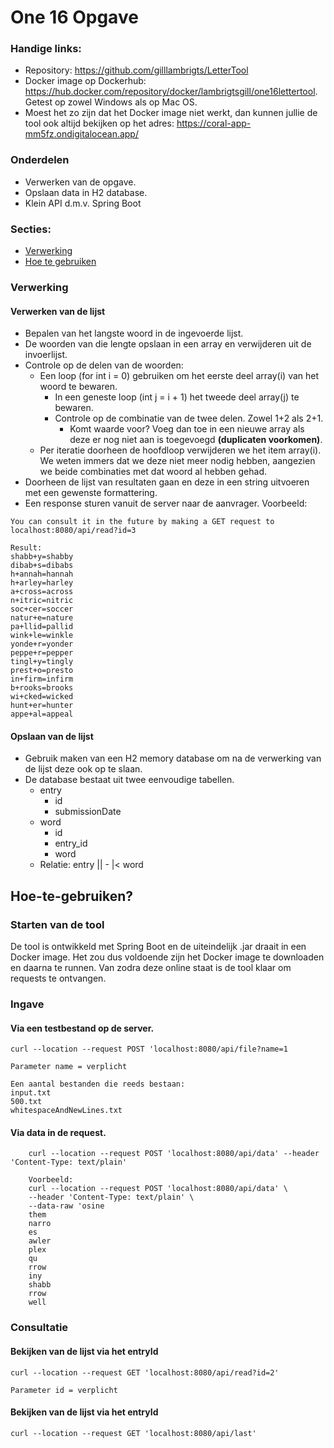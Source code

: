 # One 16 Opgave
### Handige links:
- Repository: https://github.com/gilllambrigts/LetterTool
- Docker image op Dockerhub: https://hub.docker.com/repository/docker/lambrigtsgill/one16lettertool. Getest op zowel Windows als op Mac OS. 
- Moest het zo zijn dat het Docker image niet werkt, dan kunnen jullie de tool ook altijd bekijken op het adres: https://coral-app-mm5fz.ondigitalocean.app/


### Onderdelen
- Verwerken van de opgave.
- Opslaan data in H2 database.
- Klein API d.m.v. Spring Boot


### Secties:
- [Verwerking](#verwerking)
- [Hoe te gebruiken](#hoe-te-gebruiken)


### Verwerking

#### Verwerken van de lijst

  - Bepalen van het langste woord in de ingevoerde lijst.
  - De woorden van die lengte opslaan in een array en verwijderen uit de invoerlijst.
  - Controle op de delen van de woorden:
    - Een loop (for int i = 0) gebruiken om het eerste deel array(i) van het woord te bewaren. 
      - In een geneste loop (int j = i + 1) het tweede deel array(j) te bewaren. 
      - Controle op de combinatie van de twee delen. Zowel 1+2 als 2+1.
        - Komt waarde voor? Voeg dan toe in een nieuwe array als deze er nog niet aan is toegevoegd **(duplicaten voorkomen)**.
    - Per iteratie doorheen de hoofdloop verwijderen we het item array(i). We weten immers dat we deze niet meer nodig hebben, aangezien we beide combinaties met dat woord al hebben gehad.
  - Doorheen de lijst van resultaten gaan en deze in een string uitvoeren met een gewenste formattering.
  - Een response sturen vanuit de server naar de aanvrager. Voorbeeld:
```Data has been processed and saved to a database.
You can consult it in the future by making a GET request to localhost:8080/api/read?id=3

Result:
shabb+y=shabby
dibab+s=dibabs
h+annah=hannah
h+arley=harley
a+cross=across
n+itric=nitric
soc+cer=soccer
natur+e=nature
pa+llid=pallid
wink+le=winkle
yonde+r=yonder
peppe+r=pepper
tingl+y=tingly
prest+o=presto
in+firm=infirm
b+rooks=brooks
wi+cked=wicked
hunt+er=hunter
appe+al=appeal
```

#### **Opslaan van de lijst**
- Gebruik maken van een H2 memory database om na de verwerking van de lijst deze ook op te slaan. 
- De database bestaat uit twee eenvoudige tabellen. 
  - entry
    - id
    - submissionDate
  - word
    - id
    - entry_id
    - word
  - Relatie: entry || - |< word
  
    
## Hoe-te-gebruiken?

### Starten van de tool 
De tool is ontwikkeld met Spring Boot en de uiteindelijk .jar draait in een Docker image. Het zou dus voldoende zijn het Docker image te downloaden en daarna te runnen. Van zodra deze online staat is de tool klaar om requests te ontvangen.

### Ingave

#### Via een testbestand op de server.

```
curl --location --request POST 'localhost:8080/api/file?name=1
```
```
Parameter name = verplicht
```
    Een aantal bestanden die reeds bestaan:
    input.txt
    500.txt
    whitespaceAndNewLines.txt

#### Via data in de request.

```
    curl --location --request POST 'localhost:8080/api/data' --header 'Content-Type: text/plain'
```


```
    Voorbeeld: 
    curl --location --request POST 'localhost:8080/api/data' \
    --header 'Content-Type: text/plain' \
    --data-raw 'osine
    them
    narro
    es
    awler
    plex
    qu
    rrow
    iny
    shabb
    rrow
    well
```

### Consultatie
#### Bekijken van de lijst via het entryId
    
    curl --location --request GET 'localhost:8080/api/read?id=2'
```
Parameter id = verplicht
```
#### Bekijken van de lijst via het entryId

    curl --location --request GET 'localhost:8080/api/last'
